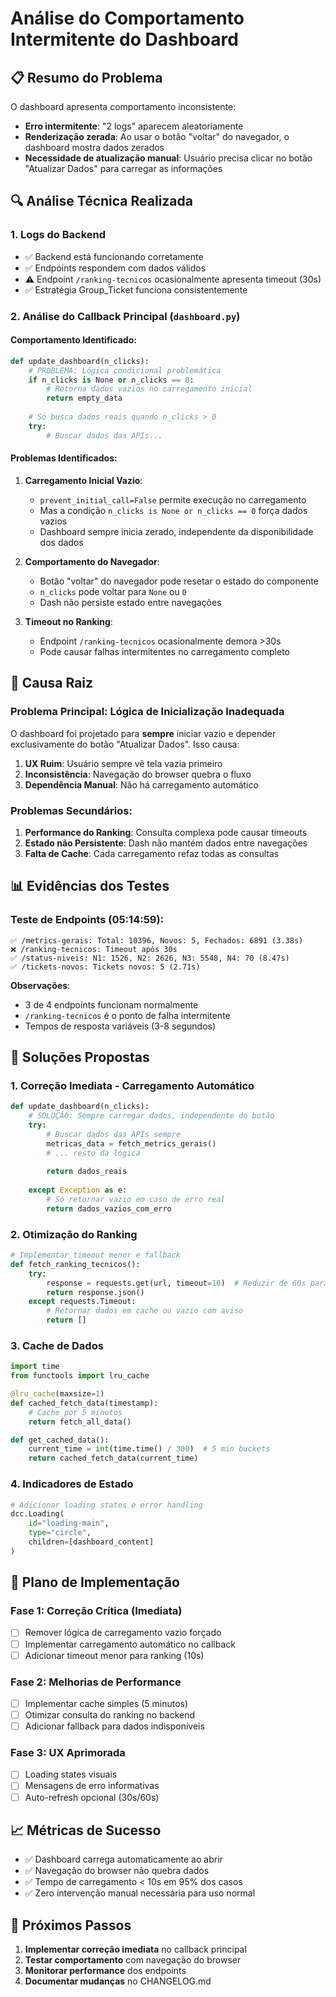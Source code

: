 # Análise do Comportamento Intermitente do Dashboard

## 📋 Resumo do Problema

O dashboard apresenta comportamento inconsistente:
- **Erro intermitente**: "2 logs" aparecem aleatoriamente
- **Renderização zerada**: Ao usar o botão "voltar" do navegador, o dashboard mostra dados zerados
- **Necessidade de atualização manual**: Usuário precisa clicar no botão "Atualizar Dados" para carregar as informações

## 🔍 Análise Técnica Realizada

### 1. Logs do Backend
- ✅ Backend está funcionando corretamente
- ✅ Endpoints respondem com dados válidos
- ⚠️ Endpoint `/ranking-tecnicos` ocasionalmente apresenta timeout (30s)
- ✅ Estratégia Group_Ticket funciona consistentemente

### 2. Análise do Callback Principal (`dashboard.py`)

#### Comportamento Identificado:
```python
def update_dashboard(n_clicks):
    # PROBLEMA: Lógica condicional problemática
    if n_clicks is None or n_clicks == 0:
        # Retorna dados vazios no carregamento inicial
        return empty_data
    
    # Só busca dados reais quando n_clicks > 0
    try:
        # Buscar dados das APIs...
```

#### Problemas Identificados:

1. **Carregamento Inicial Vazio**:
   - `prevent_initial_call=False` permite execução no carregamento
   - Mas a condição `n_clicks is None or n_clicks == 0` força dados vazios
   - Dashboard sempre inicia zerado, independente da disponibilidade dos dados

2. **Comportamento do Navegador**:
   - Botão "voltar" do navegador pode resetar o estado do componente
   - `n_clicks` pode voltar para `None` ou `0`
   - Dash não persiste estado entre navegações

3. **Timeout no Ranking**:
   - Endpoint `/ranking-tecnicos` ocasionalmente demora >30s
   - Pode causar falhas intermitentes no carregamento completo

## 🎯 Causa Raiz

### Problema Principal: **Lógica de Inicialização Inadequada**

O dashboard foi projetado para **sempre** iniciar vazio e depender exclusivamente do botão "Atualizar Dados". Isso causa:

1. **UX Ruim**: Usuário sempre vê tela vazia primeiro
2. **Inconsistência**: Navegação do browser quebra o fluxo
3. **Dependência Manual**: Não há carregamento automático

### Problemas Secundários:

1. **Performance do Ranking**: Consulta complexa pode causar timeouts
2. **Estado não Persistente**: Dash não mantém dados entre navegações
3. **Falta de Cache**: Cada carregamento refaz todas as consultas

## 📊 Evidências dos Testes

### Teste de Endpoints (05:14:59):
```
✅ /metrics-gerais: Total: 10396, Novos: 5, Fechados: 6891 (3.38s)
❌ /ranking-tecnicos: Timeout após 30s
✅ /status-niveis: N1: 1526, N2: 2626, N3: 5548, N4: 70 (8.47s)
✅ /tickets-novos: Tickets novos: 5 (2.71s)
```

**Observações**:
- 3 de 4 endpoints funcionam normalmente
- `/ranking-tecnicos` é o ponto de falha intermitente
- Tempos de resposta variáveis (3-8 segundos)

## 🔧 Soluções Propostas

### 1. **Correção Imediata - Carregamento Automático**

```python
def update_dashboard(n_clicks):
    # SOLUÇÃO: Sempre carregar dados, independente do botão
    try:
        # Buscar dados das APIs sempre
        metricas_data = fetch_metrics_gerais()
        # ... resto da lógica
        
        return dados_reais
        
    except Exception as e:
        # Só retornar vazio em caso de erro real
        return dados_vazios_com_erro
```

### 2. **Otimização do Ranking**

```python
# Implementar timeout menor e fallback
def fetch_ranking_tecnicos():
    try:
        response = requests.get(url, timeout=10)  # Reduzir de 60s para 10s
        return response.json()
    except requests.Timeout:
        # Retornar dados em cache ou vazio com aviso
        return []
```

### 3. **Cache de Dados**

```python
import time
from functools import lru_cache

@lru_cache(maxsize=1)
def cached_fetch_data(timestamp):
    # Cache por 5 minutos
    return fetch_all_data()

def get_cached_data():
    current_time = int(time.time() / 300)  # 5 min buckets
    return cached_fetch_data(current_time)
```

### 4. **Indicadores de Estado**

```python
# Adicionar loading states e error handling
dcc.Loading(
    id="loading-main",
    type="circle",
    children=[dashboard_content]
)
```

## 🚀 Plano de Implementação

### Fase 1: Correção Crítica (Imediata)
- [ ] Remover lógica de carregamento vazio forçado
- [ ] Implementar carregamento automático no callback
- [ ] Adicionar timeout menor para ranking (10s)

### Fase 2: Melhorias de Performance
- [ ] Implementar cache simples (5 minutos)
- [ ] Otimizar consulta do ranking no backend
- [ ] Adicionar fallback para dados indisponíveis

### Fase 3: UX Aprimorada
- [ ] Loading states visuais
- [ ] Mensagens de erro informativas
- [ ] Auto-refresh opcional (30s/60s)

## 📈 Métricas de Sucesso

- ✅ Dashboard carrega automaticamente ao abrir
- ✅ Navegação do browser não quebra dados
- ✅ Tempo de carregamento < 10s em 95% dos casos
- ✅ Zero intervenção manual necessária para uso normal

## 🔄 Próximos Passos

1. **Implementar correção imediata** no callback principal
2. **Testar comportamento** com navegação do browser
3. **Monitorar performance** dos endpoints
4. **Documentar mudanças** no CHANGELOG.md